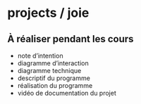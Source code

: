 # projects / joie

## À réaliser pendant les cours

- note d’intention
- diagramme d’interaction
- diagramme technique
- descriptif du programme 
- réalisation du programme
- vidéo de documentation du projet
